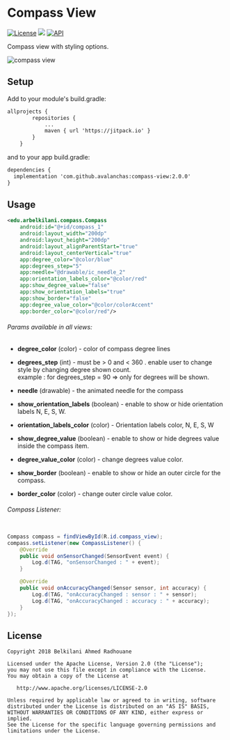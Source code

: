 # Compass View
[![License](https://img.shields.io/badge/License-Apache%202.0-blue.svg)](https://github.com/vlad1m1r990/Lemniscate/blob/master/LICENSE)
[![](https://jitpack.io/v/avalanchas/compass-view.svg)](https://jitpack.io/#avalanchas/compass-view)
[![API](https://img.shields.io/badge/API-19%2B-green.svg?style=flat)]()

Compass view with styling options. 

![compass view](https://i.makeagif.com/media/5-13-2018/LtaULi.gif)

## Setup

Add to your module's build.gradle:

```xml
allprojects {
        repositories {
            ...
            maven { url 'https://jitpack.io' }
        }
    }
```
and to your app build.gradle:

```xml
dependencies {
  implementation 'com.github.avalanchas:compass-view:2.0.0'
}
```

## Usage

```xml
<edu.arbelkilani.compass.Compass
    android:id="@+id/compass_1"
    android:layout_width="200dp"
    android:layout_height="200dp"
    android:layout_alignParentStart="true"
    android:layout_centerVertical="true"
    app:degree_color="@color/blue"
    app:degrees_step="5"
    app:needle="@drawable/ic_needle_2"
    app:orientation_labels_color="@color/red"
    app:show_degree_value="false"
    app:show_orientation_labels="true"
    app:show_border="false"
    app:degree_value_color="@color/colorAccent"
    app:border_color="@color/red"/>
```

###### Params available in all views:

* **degree_color** (color) - color of compass degree lines
* **degrees_step** (int) - must be > 0 and < 360 . 
	enable user to change style by changing degree shown count.   
	example : for degrees_step = 90 => only for degrees will be shown.  

* **needle** (drawable) - the animated needle for the compass

* **show_orientation_labels** (boolean) - enable to show or hide orientation labels N, E, S, W.
* **orientation_labels_color** (color) - Orientation labels color, N, E, S, W

* **show_degree_value** (boolean) - enable to show or hide degrees value inside the compass item.
* **degree_value_color** (color) - change degrees value color.

* **show_border** (boolean) - enable to show or hide an outer circle for the compass.
* **border_color** (color) - change outer circle value color.


###### Compass Listener:
```java

Compass compass = findViewById(R.id.compass_view);
compass.setListener(new CompassListener() {
    @Override
    public void onSensorChanged(SensorEvent event) {
        Log.d(TAG, "onSensorChanged : " + event);
    }

    @Override
    public void onAccuracyChanged(Sensor sensor, int accuracy) {
        Log.d(TAG, "onAccuracyChanged : sensor : " + sensor);
        Log.d(TAG, "onAccuracyChanged : accuracy : " + accuracy);
    }
});
```

## License

    Copyright 2018 Belkilani Ahmed Radhouane

    Licensed under the Apache License, Version 2.0 (the "License");
    you may not use this file except in compliance with the License.
    You may obtain a copy of the License at

       http://www.apache.org/licenses/LICENSE-2.0

    Unless required by applicable law or agreed to in writing, software
    distributed under the License is distributed on an "AS IS" BASIS,
    WITHOUT WARRANTIES OR CONDITIONS OF ANY KIND, either express or implied.
    See the License for the specific language governing permissions and
    limitations under the License.
